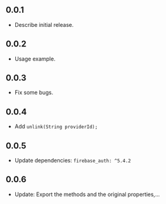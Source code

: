 ## 0.0.1

* Describe initial release.

## 0.0.2

* Usage example.

## 0.0.3

* Fix some bugs.

## 0.0.4

* Add  `unlink(String providerId);`

## 0.0.5

* Update dependencies: `firebase_auth: ^5.4.2`

## 0.0.6

* Update: Export the methods and the original properties,...
